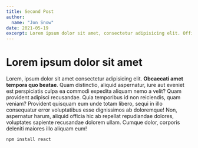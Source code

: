 ```yaml
---
title: Second Post
author:
  name: "Jon Snow"
date: 2021-05-19
excerpt: Lorem ipsum dolor sit amet, consectetur adipisicing elit. Officia blanditiis temporibus excepturi neque, accusantium sequi voluptatibus. In sequi odit dolor laudantium dignissimos saepe, animi quam, magni corporis, aspernatur nulla ipsam.
---
```


# Lorem ipsum dolor sit amet

Lorem, ipsum dolor sit amet consectetur adipisicing elit. **Obcaecati amet tempora quo beatae**. Quam distinctio, aliquid aspernatur, iure aut eveniet est perspiciatis culpa ea commodi expedita aliquam nemo a velit? Quam provident adipisci recusandae. Quia temporibus id non reiciendis, quam veniam? Provident quisquam eum unde totam libero, sequi in illo consequatur error voluptatibus esse dignissimos ab doloremque! Non, aspernatur harum, aliquid officia hic ab repellat repudiandae dolores, voluptates sapiente recusandae dolorem ullam. Cumque dolor, corporis deleniti maiores illo aliquam eum!

```bash
npm install react
```
